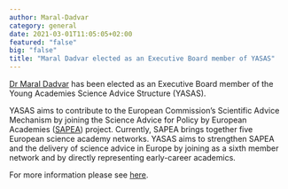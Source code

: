 ```yaml
---
author: Maral-Dadvar
category: general
date: 2021-03-01T11:05:05+02:00
featured: "false"
big: "false"
title: "Maral Dadvar elected as an Executive Board member of YASAS"
---
```

[Dr Maral Dadvar](/people/maral-dadvar) has been elected as an Executive Board member of the Young Academies Science Advice Structure (YASAS). 
<!--more-->

YASAS aims to contribute to the European Commission’s Scientific Advice Mechanism by joining the Science Advice for Policy by European Academies ([SAPEA](https://www.sapea.info/)) project. Currently, SAPEA brings together five European science academy networks. YASAS aims to strengthen SAPEA and the delivery of science advice in Europe by joining as a sixth member network and by directly representing early-career academics.

For more information please see [here](https://www.sapea.info/fourteen-young-academies-in-europe-prepare-to-deliver-science-advice/). 

